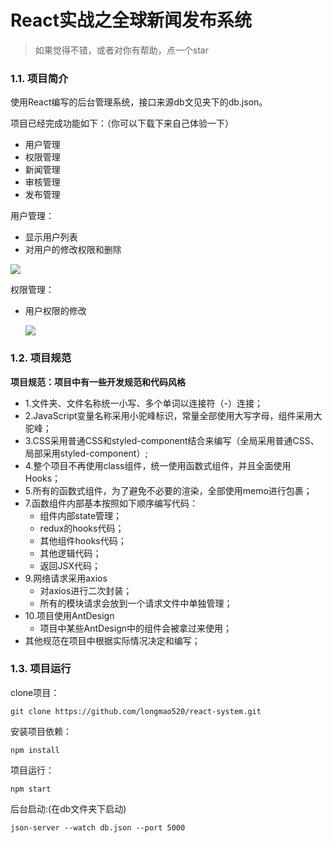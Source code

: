 # React实战之全球新闻发布系统

> 如果觉得不错，或者对你有帮助，点一个star

### 1.1. 项目简介

使用React编写的后台管理系统，接口来源db文见夹下的db.json。

项目已经完成功能如下：（你可以下载下来自己体验一下）

* 用户管理
* 权限管理
* 新闻管理
* 审核管理
* 发布管理

用户管理：

* 显示用户列表
* 对用户的修改权限和删除

![](C:\Users\ASUS\Desktop\imgs\user.jpg)

权限管理：

* 用户权限的修改

  ![](C:\Users\ASUS\Desktop\imgs\quxian.jpg)







### 1.2. 项目规范

**项目规范：项目中有一些开发规范和代码风格**

* 1.文件夹、文件名称统一小写、多个单词以连接符（-）连接；
* 2.JavaScript变量名称采用小驼峰标识，常量全部使用大写字母，组件采用大驼峰；
* 3.CSS采用普通CSS和styled-component结合来编写（全局采用普通CSS、局部采用styled-component）;
* 4.整个项目不再使用class组件，统一使用函数式组件，并且全面使用Hooks；
* 5.所有的函数式组件，为了避免不必要的渲染，全部使用memo进行包裹；
* 7.函数组件内部基本按照如下顺序编写代码：
  * 组件内部state管理；
  * redux的hooks代码；
  * 其他组件hooks代码；
  * 其他逻辑代码；
  * 返回JSX代码；
* 9.网络请求采用axios
  * 对axios进行二次封装；
  * 所有的模块请求会放到一个请求文件中单独管理；
* 10.项目使用AntDesign
  * 项目中某些AntDesign中的组件会被拿过来使用；
* 其他规范在项目中根据实际情况决定和编写；



### 1.3. 项目运行

clone项目：

```
git clone https://github.com/longmao520/react-system.git
```

安装项目依赖：

```shell
npm install
```

项目运行：

```shell
npm start
```

后台启动:(在db文件夹下启动)

```
json-server --watch db.json --port 5000
```

